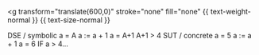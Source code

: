 <svg viewBox="0 0 2400 610">
{% include figure-inc.html %}

<g
		transform="translate(600,0)"
		stroke="none"
		fill="none"
		{{ text-weight-normal }}
		{{ text-size-normal }}
>

<g transform="translate(0,60)">
	<rect {{ fill-pink-02 }} x="0" y="0" width="500" height="600" rx="15" ry="15"/>
	<text {{ fill-grey-05 }} {{ bold }} {{ large }} {{ align-mm }} x="250" y="-30">
		DSE / symbolic
	</text>
<!-- state 1 -->
	<rect {{ fill-pink-03 }}
			{{ stroke-pink-04 }}
			stroke-width="2"
			x="50" y="50"
			width="400" height="100"
			rx="5" ry="5"/>
	<text {{ fill-grey-05 }} {{ align-mm }} x="250" y="100">
		a = A
	</text>
<!-- assign 1 -->
	<text {{ fill-grey-05 }} {{ align-mm }} x="250" y="225">
		a := a + 1
	</text>
<!-- state 2 -->
	<rect {{ fill-pink-03 }}
			{{ stroke-pink-04 }}
			stroke-width="2"
			x="50" y="300"
			width="400" height="100"
			rx="5" ry="5"/>
	<text {{ fill-grey-05 }} {{ align-mm }} x="250" y="350">
		a = A+1
	</text>
<!-- if 1 -->
	<text {{ fill-grey-05 }} {{ align-mm }} x="250" y="475">
		A+1 &gt; 4
	</text>
</g>

<g transform="translate(700,60)">
	<rect {{ fill-pink-02 }} x="0" y="0" width="500" height="600" rx="15" ry="15"/>
	<text {{ fill-grey-05 }} {{ bold }} {{ large }} {{ align-mm }} x="250" y="-30">
		SUT / concrete
	</text>
	<rect {{ fill-pink-03 }}
			{{ stroke-pink-04 }}
			stroke-width="2"
			x="50" y="50"
			width="400" height="100"
			rx="5" ry="5"/>
	<text {{ fill-grey-05 }} {{ align-mm }} x="250" y="100">
		a = 5
	</text>
	<text {{ fill-grey-05 }} {{ align-mm }} x="250" y="225">
		a := a + 1
	</text>
	<rect {{ fill-pink-03 }}
			{{ stroke-pink-04 }}
			stroke-width="2"
			x="50" y="300"
			width="400" height="100"
			rx="5" ry="5"/>
	<text {{ fill-grey-05 }} {{ align-mm }} x="250" y="350">
		a = 6
	</text>
	<text {{ fill-grey-05 }} {{ align-mm }} x="250" y="475">
		IF a > 4...
	</text>
</g>

<g transform="translate(600,60)">
	<line x1="200" y1="225" x2="-200" y2="225"
			marker-end="url(#arrow)"
			{{ stroke-grey-05 }}
			stroke-width="8"/>
	<line x1="200" y1="475" x2="-200" y2="475"
			marker-end="url(#arrow)"
			{{ stroke-grey-05 }}
			stroke-width="8"/>
</g>

</g>
</svg>
